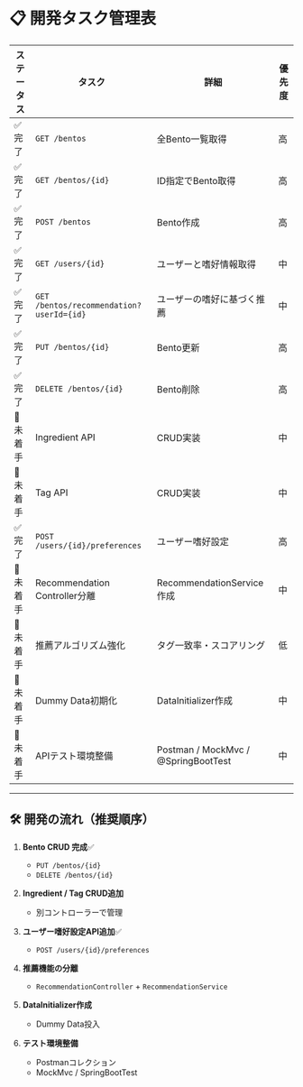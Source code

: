 # 📋 開発タスク管理表

| ステータス  | タスク                                      | 詳細                                  | 優先度 |
|--------|------------------------------------------|-------------------------------------|-----|
| ✅ 完了   | `GET /bentos`                            | 全Bento一覧取得                          | 高   |
| ✅ 完了   | `GET /bentos/{id}`                       | ID指定でBento取得                        | 高   |
| ✅ 完了   | `POST /bentos`                           | Bento作成                             | 高   |
| ✅ 完了   | `GET /users/{id}`                        | ユーザーと嗜好情報取得                         | 中   |
| ✅ 完了   | `GET /bentos/recommendation?userId={id}` | ユーザーの嗜好に基づく推薦                       | 中   |
| ✅ 完了   | `PUT /bentos/{id}`                       | Bento更新                             | 高   |
| ✅ 完了   | `DELETE /bentos/{id}`                    | Bento削除                             | 高   |
| 🚧 未着手 | Ingredient API                           | CRUD実装                              | 中   |
| 🚧 未着手 | Tag API                                  | CRUD実装                              | 中   |
| ✅ 完了 | `POST /users/{id}/preferences`           | ユーザー嗜好設定                            | 高   |
| 🚧 未着手 | Recommendation Controller分離              | RecommendationService作成             | 中   |
| 🚧 未着手 | 推薦アルゴリズム強化                               | タグ一致率・スコアリング                        | 低   |
| 🚧 未着手 | Dummy Data初期化                            | DataInitializer作成                   | 中   |
| 🚧 未着手 | APIテスト環境整備                               | Postman / MockMvc / @SpringBootTest | 中   |

---

## 🛠 開発の流れ（推奨順序）

1. **Bento CRUD 完成**✅

    * `PUT /bentos/{id}`
    * `DELETE /bentos/{id}`

2. **Ingredient / Tag CRUD追加**

    * 別コントローラーで管理

3. **ユーザー嗜好設定API追加**✅

    * `POST /users/{id}/preferences`

4. **推薦機能の分離**

    * `RecommendationController` + `RecommendationService`

5. **DataInitializer作成**

    * Dummy Data投入

6. **テスト環境整備**

    * Postmanコレクション
    * MockMvc / SpringBootTest

